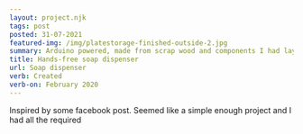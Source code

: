 ```yaml
---
layout: project.njk
tags: post
posted: 31-07-2021
featured-img: /img/platestorage-finished-outside-2.jpg
summary: Arduino powered, made from scrap wood and components I had laying around.
title: Hands-free soap dispenser
url: Soap dispenser
verb: Created
verb-on: February 2020
---
```


Inspired by some facebook post. Seemed like a simple enough project and I had all the required